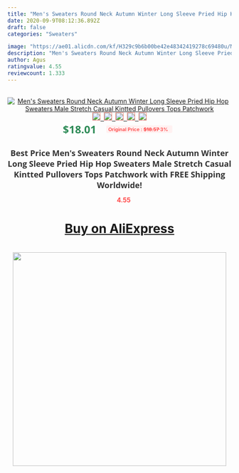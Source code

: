 ```yaml
---
title: "Men's Sweaters Round Neck Autumn Winter Long Sleeve Pried Hip Hop Sweaters Male Stretch Casual Kintted Pullovers Tops Patchwork"
date: 2020-09-9T08:12:36.892Z
draft: false
categories: "Sweaters"

image: "https://ae01.alicdn.com/kf/H329c9b6b00be42e48342419278c69480u/Men-s-Sweaters-Round-Neck-Autumn-Winter-Long-Sleeve-Pried-Hip-Hop-Sweaters-Male-Stretch-Casual.jpg"
description: "Men's Sweaters Round Neck Autumn Winter Long Sleeve Pried Hip Hop Sweaters Male Stretch Casual Kintted Pullovers Tops Patchwork"
author: Agus
ratingvalue: 4.55
reviewcount: 1.333
---
```

<br>
<div style="text-align: center;">
<a href="https://s.click.aliexpress.com/e/_AFk5Mt" target="_blank" rel="nofollow noopener noreferrer"><img alt="Men's Sweaters Round Neck Autumn Winter Long Sleeve Pried Hip Hop Sweaters Male Stretch Casual Kintted Pullovers Tops Patchwork" class="magnifier-image" src="https://ae01.alicdn.com/kf/H329c9b6b00be42e48342419278c69480u/Men-s-Sweaters-Round-Neck-Autumn-Winter-Long-Sleeve-Pried-Hip-Hop-Sweaters-Male-Stretch-Casual.jpg_640x640.jpg">
<br>
<img style="border:1px solid salmon" src="https://ae01.alicdn.com/kf/H329c9b6b00be42e48342419278c69480u/Men-s-Sweaters-Round-Neck-Autumn-Winter-Long-Sleeve-Pried-Hip-Hop-Sweaters-Male-Stretch-Casual.jpg_120x120.jpg">&nbsp;&nbsp;<img style="border:1px solid salmon" src="https://ae01.alicdn.com/kf/H71c2d4da9d444b16ad1a7ed9ab99d65az/Men-s-Sweaters-Round-Neck-Autumn-Winter-Long-Sleeve-Pried-Hip-Hop-Sweaters-Male-Stretch-Casual.jpg_120x120.jpg">&nbsp;&nbsp;<img style="border:1px solid salmon" src="https://ae01.alicdn.com/kf/H14a73a8e82cf46cbad7c76ace1e268eaI/Men-s-Sweaters-Round-Neck-Autumn-Winter-Long-Sleeve-Pried-Hip-Hop-Sweaters-Male-Stretch-Casual.jpg_120x120.jpg">&nbsp;&nbsp;<img style="border:1px solid salmon" src="https://ae01.alicdn.com/kf/H7199f309e7044497896301748700d27ea/Men-s-Sweaters-Round-Neck-Autumn-Winter-Long-Sleeve-Pried-Hip-Hop-Sweaters-Male-Stretch-Casual.jpg_120x120.jpg">&nbsp;&nbsp;<img style="border:1px solid salmon" src="https://ae01.alicdn.com/kf/H1b880328059a47c397b6d0d2f6e730cdC/Men-s-Sweaters-Round-Neck-Autumn-Winter-Long-Sleeve-Pried-Hip-Hop-Sweaters-Male-Stretch-Casual.jpg_120x120.jpg"></a></div><br0>
<div style="text-align: center;"><span style="background-color: white; border: 0px; box-sizing: border-box; color: seagreen; display: inline-block; font-family: &quot;open sans&quot; , &quot;arial&quot; , &quot;helvetica&quot; , sans-serif , &quot;heiti&quot;; font-size: 24px; font-stretch: inherit; font-weight: 700; line-height: inherit; margin: 0px 10px 0px 0px; padding: 0px; vertical-align: middle;">$18.01 </span>
<span style="background: rgb(255 , 241 , 241); border-radius: 3px; border: 0px; box-sizing: border-box; color: #ff4747; display: inline-block; font-family: inherit; font-size: 12px; font-stretch: inherit; font-style: inherit; font-variant: inherit; font-weight: 600; line-height: inherit; margin: 0px; padding: 2px 5px; transform: scale(0.9); vertical-align: middle;">Original Price : <b style="text-decoration: line-through;">$18.57 </b> 3%&nbsp;&nbsp;</span></div>
<h1 style="color: #333333; display: inline-block; font-family: &quot;open sans&quot; , &quot;arial&quot; , &quot;helvetica&quot; , sans-serif , &quot;heiti&quot;; font-size: 18px; font-stretch: inherit; font-weight: 700; text-align: center;">Best Price Men's Sweaters Round Neck Autumn Winter Long Sleeve Pried Hip Hop Sweaters Male Stretch Casual Kintted Pullovers Tops Patchwork with FREE Shipping Worldwide!</h1>
<div style="color: #ff4747; text-align: center;">
<img src="https://4.bp.blogspot.com/-M0ZcTcb-5uY/XleCXlxnR4I/AAAAAAAAAEc/OrjgMkXV1oMQFaCRZj5HQwOCBcu3w1FegCPcBGAYYCw/s1600/star.png" style="height: 15px;">&nbsp;<b>4.55</b></div>
<div class="button_cont" align="center"><a class="buynow_a" href="https://s.click.aliexpress.com/e/_AFk5Mt" target="_blank" rel="nofollow noopener noreferrer"><H1>Buy on AliExpress</H1></a></div><br>
<div class="separator" style="clear: both; text-align: center;">
<img src="https://lh3.googleusercontent.com/-pTy5HemUv9M/XlePHvY0dAI/AAAAAAAAAE4/0nX5iRUoIWY8eMW9Dpxeirr157OZliDIgCLcBGAsYHQ/s1600/badge.gif" width="480">
</div>
